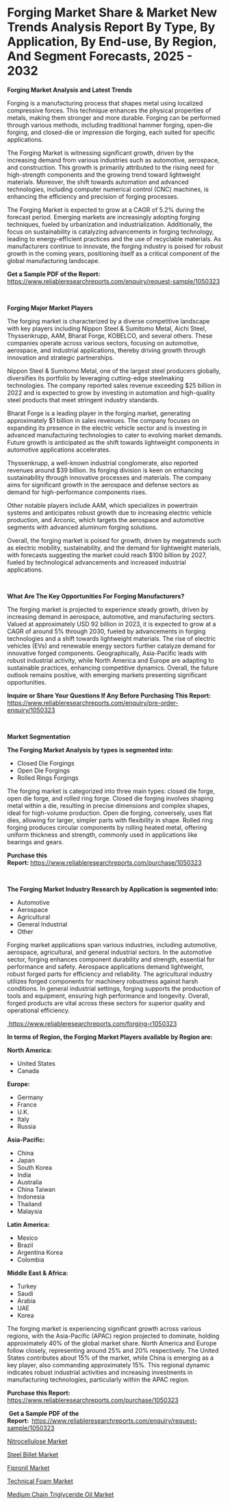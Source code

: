 <p><h1>Forging Market Share & Market New Trends Analysis Report By Type, By Application, By End-use, By Region, And Segment Forecasts, 2025 - 2032</h1></p><p><strong>Forging Market Analysis and Latest Trends</strong></p>
<p><p>Forging is a manufacturing process that shapes metal using localized compressive forces. This technique enhances the physical properties of metals, making them stronger and more durable. Forging can be performed through various methods, including traditional hammer forging, open-die forging, and closed-die or impression die forging, each suited for specific applications.</p><p>The Forging Market is witnessing significant growth, driven by the increasing demand from various industries such as automotive, aerospace, and construction. This growth is primarily attributed to the rising need for high-strength components and the growing trend toward lightweight materials. Moreover, the shift towards automation and advanced technologies, including computer numerical control (CNC) machines, is enhancing the efficiency and precision of forging processes.</p><p>The Forging Market is expected to grow at a CAGR of 5.2% during the forecast period. Emerging markets are increasingly adopting forging techniques, fueled by urbanization and industrialization. Additionally, the focus on sustainability is catalyzing advancements in forging technology, leading to energy-efficient practices and the use of recyclable materials. As manufacturers continue to innovate, the forging industry is poised for robust growth in the coming years, positioning itself as a critical component of the global manufacturing landscape.</p></p>
<p><strong>Get a Sample PDF of the Report:&nbsp;</strong> <a href="https://www.reliableresearchreports.com/enquiry/request-sample/1050323?utm_campaign=13&utm_medium=2&utm_source=Github&utm_content=ia&utm_term=02042025&utm_id=forging">https://www.reliableresearchreports.com/enquiry/request-sample/1050323</a></p>
<p>&nbsp;</p>
<p><strong>Forging Major Market Players</strong></p>
<p><p>The forging market is characterized by a diverse competitive landscape with key players including Nippon Steel & Sumitomo Metal, Aichi Steel, Thyssenkrupp, AAM, Bharat Forge, KOBELCO, and several others. These companies operate across various sectors, focusing on automotive, aerospace, and industrial applications, thereby driving growth through innovation and strategic partnerships.</p><p>Nippon Steel & Sumitomo Metal, one of the largest steel producers globally, diversifies its portfolio by leveraging cutting-edge steelmaking technologies. The company reported sales revenue exceeding $25 billion in 2022 and is expected to grow by investing in automation and high-quality steel products that meet stringent industry standards.</p><p>Bharat Forge is a leading player in the forging market, generating approximately $1 billion in sales revenues. The company focuses on expanding its presence in the electric vehicle sector and is investing in advanced manufacturing technologies to cater to evolving market demands. Future growth is anticipated as the shift towards lightweight components in automotive applications accelerates.</p><p>Thyssenkrupp, a well-known industrial conglomerate, also reported revenues around $39 billion. Its forging division is keen on enhancing sustainability through innovative processes and materials. The company aims for significant growth in the aerospace and defense sectors as demand for high-performance components rises.</p><p>Other notable players include AAM, which specializes in powertrain systems and anticipates robust growth due to increasing electric vehicle production, and Arconic, which targets the aerospace and automotive segments with advanced aluminum forging solutions.</p><p>Overall, the forging market is poised for growth, driven by megatrends such as electric mobility, sustainability, and the demand for lightweight materials, with forecasts suggesting the market could reach $100 billion by 2027, fueled by technological advancements and increased industrial applications.</p></p>
<p>&nbsp;</p>
<p><strong>What Are The Key Opportunities For Forging Manufacturers?</strong></p>
<p><p>The forging market is projected to experience steady growth, driven by increasing demand in aerospace, automotive, and manufacturing sectors. Valued at approximately USD 92 billion in 2023, it is expected to grow at a CAGR of around 5% through 2030, fueled by advancements in forging technologies and a shift towards lightweight materials. The rise of electric vehicles (EVs) and renewable energy sectors further catalyze demand for innovative forged components. Geographically, Asia-Pacific leads with robust industrial activity, while North America and Europe are adapting to sustainable practices, enhancing competitive dynamics. Overall, the future outlook remains positive, with emerging markets presenting significant opportunities.</p></p>
<p><strong>Inquire or Share Your Questions If Any Before Purchasing This Report:</strong> <a href="https://www.reliableresearchreports.com/enquiry/pre-order-enquiry/1050323?utm_campaign=13&utm_medium=2&utm_source=Github&utm_content=ia&utm_term=02042025&utm_id=forging">https://www.reliableresearchreports.com/enquiry/pre-order-enquiry/1050323</a></p>
<p>&nbsp;</p>
<p><strong>Market Segmentation</strong></p>
<p><strong>The Forging Market Analysis by types is segmented into:</strong></p>
<p><ul><li>Closed Die Forgings</li><li>Open Die Forgings</li><li>Rolled Rings Forgings</li></ul></p>
<p><p>The forging market is categorized into three main types: closed die forge, open die forge, and rolled ring forge. Closed die forging involves shaping metal within a die, resulting in precise dimensions and complex shapes, ideal for high-volume production. Open die forging, conversely, uses flat dies, allowing for larger, simpler parts with flexibility in shape. Rolled ring forging produces circular components by rolling heated metal, offering uniform thickness and strength, commonly used in applications like bearings and gears.</p></p>
<p><strong>Purchase this Report:&nbsp;</strong><a href="https://www.reliableresearchreports.com/purchase/1050323?utm_campaign=13&utm_medium=2&utm_source=Github&utm_content=ia&utm_term=02042025&utm_id=forging">https://www.reliableresearchreports.com/purchase/1050323</a></p>
<p>&nbsp;</p>
<p><strong>The Forging Market Industry Research by Application is segmented into:</strong></p>
<p><ul><li>Automotive</li><li>Aerospace</li><li>Agricultural</li><li>General Industrial</li><li>Other</li></ul></p>
<p><p>Forging market applications span various industries, including automotive, aerospace, agricultural, and general industrial sectors. In the automotive sector, forging enhances component durability and strength, essential for performance and safety. Aerospace applications demand lightweight, robust forged parts for efficiency and reliability. The agricultural industry utilizes forged components for machinery robustness against harsh conditions. In general industrial settings, forging supports the production of tools and equipment, ensuring high performance and longevity. Overall, forged products are vital across these sectors for superior quality and operational efficiency.</p></p>
<p><a href="https://www.reliableresearchreports.com/forging-r1050323?utm_campaign=13&utm_medium=2&utm_source=Github&utm_content=ia&utm_term=02042025&utm_id=forging">&nbsp;https://www.reliableresearchreports.com/forging-r1050323</a></p>
<p><strong>In terms of Region, the Forging Market Players available by Region are:</strong></p>
<p>
    <p> <strong> North America: </strong>
        <ul>
            <li>United States</li>
            <li>Canada</li>
        </ul>
        </p> 
    <p> <strong> Europe: </strong>
        <ul>
            <li>Germany</li>
            <li>France</li>
            <li>U.K.</li>
            <li>Italy</li>
            <li>Russia</li>
        </ul>
        </p> 
    <p> <strong> Asia-Pacific: </strong>
        <ul>
            <li>China</li>
            <li>Japan</li>
            <li>South Korea</li>
            <li>India</li>
            <li>Australia</li>
            <li>China Taiwan</li>
            <li>Indonesia</li>
            <li>Thailand</li>
            <li>Malaysia</li>
        </ul>
        </p> 
    <p> <strong> Latin America: </strong>
        <ul>
            <li>Mexico</li>
            <li>Brazil</li>
            <li>Argentina Korea</li>
            <li>Colombia</li>
        </ul>
        </p> 
    <p> <strong> Middle East & Africa: </strong>
        <ul>
            <li>Turkey</li>
            <li>Saudi</li>
            <li>Arabia</li>
            <li>UAE</li>
            <li>Korea</li>
        </ul>
    </p>
    </p>
<p><p>The forging market is experiencing significant growth across various regions, with the Asia-Pacific (APAC) region projected to dominate, holding approximately 40% of the global market share. North America and Europe follow closely, representing around 25% and 20% respectively. The United States contributes about 15% of the market, while China is emerging as a key player, also commanding approximately 15%. This regional dynamic indicates robust industrial activities and increasing investments in manufacturing technologies, particularly within the APAC region.</p></p>
<p><strong>Purchase this Report: </strong><a href="https://www.reliableresearchreports.com/purchase/1050323?utm_campaign=13&utm_medium=2&utm_source=Github&utm_content=ia&utm_term=02042025&utm_id=forging">https://www.reliableresearchreports.com/purchase/1050323</a></p>
<p>&nbsp;<strong>Get a Sample PDF of the Report:&nbsp;&nbsp;</strong><a href="https://www.reliableresearchreports.com/enquiry/request-sample/1050323?utm_campaign=13&utm_medium=2&utm_source=Github&utm_content=ia&utm_term=02042025&utm_id=forging">https://www.reliableresearchreports.com/enquiry/request-sample/1050323</a></p>
<p><strong></strong></p>
<p><p><a href="https://github.com/anesimazikpd/Market-Research-Report-List-1/blob/main/nitrocellulose-market.md?utm_campaign=13&utm_medium=2&utm_source=Github&utm_content=ia&utm_term=02042025&utm_id=forging">Nitrocellulose Market</a></p><p><a href="https://github.com/welidaeisya/Market-Research-Report-List-1/blob/main/steel-billet-market.md?utm_campaign=13&utm_medium=2&utm_source=Github&utm_content=ia&utm_term=02042025&utm_id=forging">Steel Billet Market</a></p><p><a href="https://github.com/zhininzacher/Market-Research-Report-List-1/blob/main/fipronil-market.md?utm_campaign=13&utm_medium=2&utm_source=Github&utm_content=ia&utm_term=02042025&utm_id=forging">Fipronil Market</a></p><p><a href="https://github.com/donsonjupa/Market-Research-Report-List-1/blob/main/technical-foam-market.md?utm_campaign=13&utm_medium=2&utm_source=Github&utm_content=ia&utm_term=02042025&utm_id=forging">Technical Foam Market</a></p><p><a href="https://github.com/sgroitrieu7f/Market-Research-Report-List-1/blob/main/medium-chain-triglyceride-oil-market.md?utm_campaign=13&utm_medium=2&utm_source=Github&utm_content=ia&utm_term=02042025&utm_id=forging">Medium Chain Triglyceride Oil Market</a></p></p>